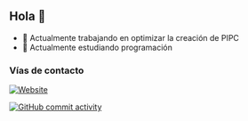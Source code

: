 ## Hola 👋

- 🔭 Actualmente trabajando en optimizar la creación de PIPC
- 🌱 Actualmente estudiando programación

### Vías de contacto
[![Website](https://img.shields.io/website?url=https%3A%2F%2Fluis6a.github.io&label=luis6a&up_color=blue)](https://luis6a.github.io)

[![GitHub commit activity](https://img.shields.io/github/commit-activity/t/luis6a/pipc?logo=github)](https://github.com/luis6a/pipc)

<!--
**luis6a/luis6a** is a ✨ _special_ ✨ repository because its `README.md` (this file) appears on your GitHub profile.

Here are some ideas to get you started:

- 🔭 I’m currently working on ...
- 🌱 I’m currently learning ...
- 👯 I’m looking to collaborate on ...
- 🤔 I’m looking for help with ...
- 💬 Ask me about ...
- 📫 How to reach me: ...
- 😄 Pronouns: ...
- ⚡ Fun fact: ...
-->
